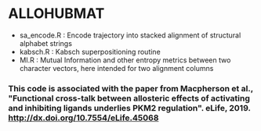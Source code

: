 # ALLOHUBMAT

* sa\_encode.R : Encode trajectory into stacked alignment of
		structural alphabet strings
* kabsch.R : Kabsch superpositioning routine
* MI.R : Mutual Information and other entropy metrics between
		two character vectors, here intended for two alignment columns

### This code is associated with the paper from Macpherson et al., "Functional cross-talk between allosteric effects of activating and inhibiting ligands underlies PKM2 regulation". eLife, 2019. http://dx.doi.org/10.7554/eLife.45068

